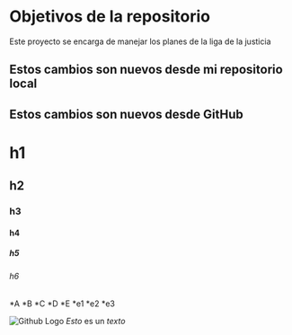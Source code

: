 # Objetivos de la repositorio

Este proyecto se encarga de manejar los planes de la liga de la justicia


## Estos cambios son nuevos desde mi repositorio local
## Estos cambios son nuevos desde GitHub

# h1
## h2
### h3
#### h4
##### h5
###### h6


*A
*B
*C
*D
*E
  *e1
  *e2
  *e3

  ![Github Logo](https://e7.pngegg.com/pngimages/933/478/png-clipart-github-repository-source-code-version-control-github-mammal-cat-like-mammal.png)
  *Esto* es un _texto_
